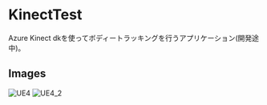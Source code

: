 # KinectTest
Azure Kinect dkを使ってボディートラッキングを行うアプリケーション(開発途中)。
## Images
![UE4](https://user-images.githubusercontent.com/18856994/125188919-a6590b00-e270-11eb-9819-a11418f5e4b5.png)
![UE4_2](https://user-images.githubusercontent.com/18856994/125188940-c1c41600-e270-11eb-9e4b-84a54641677e.png)
